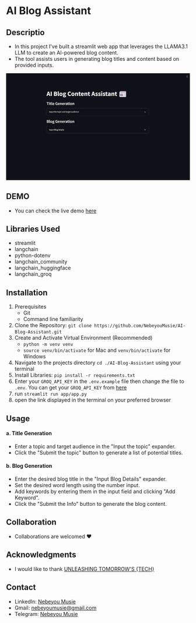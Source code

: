 # AI Blog Assistant

## Descriptio
- In this project I've built a streamlit web app that leverages the LLAMA3.1 LLM to create an AI-powered blog content. 
- The tool assists users in generating blog titles and content based on provided inputs.

![Competitive Ads Analysis App Image](./images/ai-blog-assistant-ui.png)

## DEMO
- You can check the live demo [here](https://8505-01j0bv4h1g771v2shtqjfpr66t.cloudspaces.litng.ai/)

## Libraries Used
 - streamlit
 - langchain
 - python-dotenv
 - langchain_community
 - langchain_huggingface
 - langchain_groq

## Installation
 1. Prerequisites
    - Git
    - Command line familiarity
 2. Clone the Repository: `git clone https://github.com/NebeyouMusie/AI-Blog-Assistant.git`
 3. Create and Activate Virtual Environment (Recommended)
    - `python -m venv venv`
    - `source venv/bin/activate` for Mac and `venv/bin/activate` for Windows
 4. Navigate to the projects directory `cd ./AI-Blog-Assistant` using your terminal
 5. Install Libraries: `pip install -r requirements.txt`
 6. Enter your `GROQ_API_KEY` in the `.env.example` file then change the file to `.env`. You can get your `GROQ_API_KEY` from [here](https://console.groq.com/keys)
 7. run `streamlit run app/app.py`
 8. open the link displayed in the terminal on your preferred browser

 ## Usage
 #### a. Title Generation
 - Enter a topic and target audience in the "Input the topic" expander.
 - Click the "Submit the topic" button to generate a list of potential titles.

 #### b. Blog Generation
 - Enter the desired blog title in the "Input Blog Details" expander.
 - Set the desired word length using the number input.
 - Add keywords by entering them in the input field and clicking "Add Keyword".
 - Click the "Submit the Info" button to generate the blog content.

## Collaboration
- Collaborations are welcomed ❤️

## Acknowledgments
 - I would like to thank [UNLEASHING TOMORROW'S {TECH}](https://www.youtube.com/@UNLEASHINGTOMORROWSTECH)
   
## Contact
 - LinkedIn: [Nebeyou Musie](https://www.linkedin.com/in/nebeyou-musie)
 - Gmail: nebeyoumusie@gmail.com
 - Telegram: [Nebeyou Musie](https://t.me/NebeyouMusie)